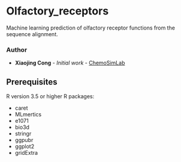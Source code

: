 # Olfactory_receptors
Machine learning prediction of olfactory receptor functions from the sequence alignment.

### Author
* **Xiaojing Cong** - *Initial work* - [ChemoSimLab](https://chemosim.unice.fr/)

## Prerequisites
R version 3.5 or higher
R packages: 
- caret
- MLmertics
- e1071
- bio3d
- stringr
- ggpubr
- ggplot2
- gridExtra


